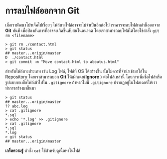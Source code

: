 
# การลบไฟล์ออกจาก Git
เมื่อเราพัฒนาโปรเจ็คไปเรื่อยๆ ไฟล์บางไฟล์อาจจะไม่จำเป็นอีกต่อไป เราควรจะลบไฟล์เหล่านี้ออกจาก **Git** ทันที เพื่อป้องกันการที่อาจจะเกิดขึ้นสับสนในอนาคต โดยเราสามารถลบไฟล์ได้โดยใช้คำสั่ง `git rm​ <filename>`
```
> git rm ./contact.html
> git status
## master...origin/master
D  ./contact.html
> git commit -m "Move contact.html to aboutus.html"
```

สำหรับไฟล์บางประเภท เช่น Log ไฟล์, ไฟล์ที่ OS ได้สร้างขึ้น นั้นไม่ควรที่จำนำเข้ามาใส่ใน Repository โดยเราสามารถบอก **Git** ให้เผิกเฉย(​ **Ignore** ) ต่อไฟล์เหล่านี้ โดยการเพิ่มชื่อไฟล์หรือรูปแบบของชื่อไฟล์เข้าไปใน `.gitignore`
ถ้าหากไม่มี `.gitignore` ปรากฏอยู่ในโฟลเดอร์ให้เราทำการสร้างมาขึ้นมา
```
> git status
## master...origin/master
?? abc.log
> cat .gitignore
*.sql
> echo '*.log' >> .gitignore
> cat .gitignore
*.sql
*.log
> git status
## master...origin/master
```
**เกร็ดความรู้** คำสั่ง `cat` ใช้สำหรับดูเนื้อหาในไฟล์
